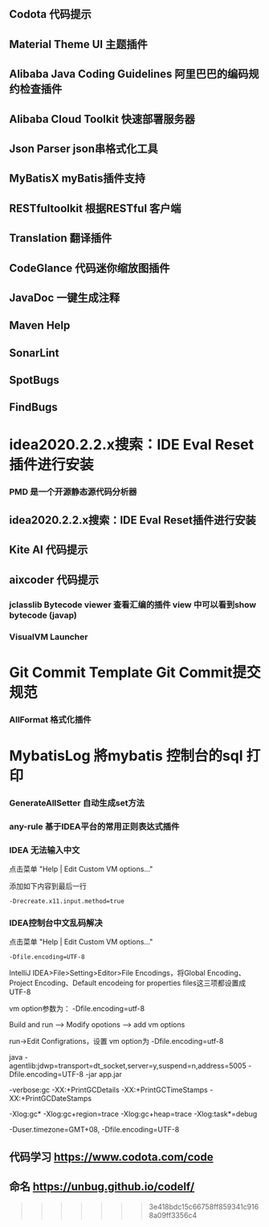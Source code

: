 ## Codota 代码提示

## Material Theme UI  主题插件

## Alibaba Java Coding Guidelines 阿里巴巴的编码规约检查插件

## Alibaba Cloud Toolkit 快速部署服务器

## Json Parser   json串格式化工具

## MyBatisX myBatis插件支持

## RESTfultoolkit 根据RESTful 客户端

## Translation 翻译插件

## CodeGlance 代码迷你缩放图插件

## JavaDoc  一键生成注释

## Maven Help

## SonarLint 

## SpotBugs

## FindBugs

# idea2020.2.2.x搜索：IDE Eval Reset插件进行安装

### PMD 是一个开源静态源代码分析器
## idea2020.2.2.x搜索：IDE Eval Reset插件进行安装

## Kite AI  代码提示

## aixcoder   代码提示

### jclasslib Bytecode viewer  查看汇编的插件 view 中可以看到show bytecode (javap)

### VisualVM Launcher

# Git Commit Template  Git Commit提交规范

###  AllFormat  格式化插件

# MybatisLog   將mybatis 控制台的sql 打印

### GenerateAllSetter 自动生成set方法

### any-rule 基于IDEA平台的常用正则表达式插件



### IDEA 无法输入中文

点击菜单 "Help | Edit Custom VM options..."

添加如下内容到最后一行

```
-Drecreate.x11.input.method=true
```

### IDEA控制台中文乱码解决

点击菜单 "Help | Edit Custom VM options..."

```
-Dfile.encoding=UTF-8
```

IntelliJ IDEA>File>Setting>Editor>File Encodings，将Global Encoding、Project Encoding、Default encodeing for properties files这三项都设置成UTF-8

vm option参数为： -Dfile.encoding=utf-8

Build and run     -->  Modify opotions --> add  vm options

run->Edit Configrations，设置 vm option为 -Dfile.encoding=utf-8





java -agentlib:jdwp=transport=dt_socket,server=y,suspend=n,address=5005 -Dfile.encoding=UTF-8 -jar app.jar

-verbose:gc -XX:+PrintGCDetails -XX:+PrintGCTimeStamps -XX:+PrintGCDateStamps

-Xlog:gc* -Xlog:gc+region=trace -Xlog:gc+heap=trace -Xlog:task*=debug


-Duser.timezone=GMT+08, -Dfile.encoding=UTF-8



## 代码学习 https://www.codota.com/code 

## 命名 https://unbug.github.io/codelf/

>>>>>>> 3e418bdc15c66758ff859341c9168a09ff3356c4









